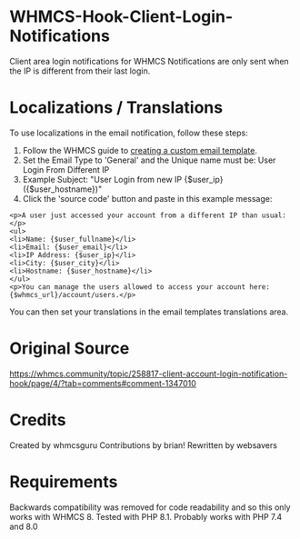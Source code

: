 # WHMCS-Hook-Client-Login-Notifications
Client area login notifications for WHMCS
Notifications are only sent when the IP is different from their last login.

# Localizations / Translations
To use localizations in the email notification, follow these steps:
1. Follow the WHMCS guide to <a href="https://docs.whmcs.com/Email_Templates#Creating_Custom_Templates">creating a custom email template</a>.
2. Set the Email Type to 'General' and the Unique name must be: User Login From Different IP
3. Example Subject: "User Login from new IP {$user_ip} ({$user_hostname})"
4. Click the 'source code' button and paste in this example message: 
```
<p>A user just accessed your account from a different IP than usual:</p>
<ul>
<li>Name: {$user_fullname}</li>
<li>Email: {$user_email}</li>
<li>IP Address: {$user_ip}</li>
<li>City: {$user_city}</li>
<li>Hostname: {$user_hostname}</li>
</ul>
<p>You can manage the users allowed to access your account here: {$whmcs_url}/account/users.</p>
```
You can then set your translations in the email templates translations area.

# Original Source
https://whmcs.community/topic/258817-client-account-login-notification-hook/page/4/?tab=comments#comment-1347010

# Credits
Created by whmcsguru
Contributions by brian!
Rewritten by websavers

# Requirements
Backwards compatibility was removed for code readability and so this only works with WHMCS 8.
Tested with PHP 8.1. Probably works with PHP 7.4 and 8.0